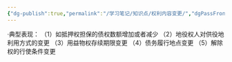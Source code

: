 ```yaml
---
{"dg-publish":true,"permalink":"/学习笔记/知识点/权利内容变更/","dgPassFrontmatter":true}
---
```


·典型表现：
（1）如抵押权担保的债权数额增加或者减少
（2）地役权人对供役地利用方式的变更
（3）用益物权存续期限变更
（4）债务履行地点变更
（5）解除权的行使条件变更
